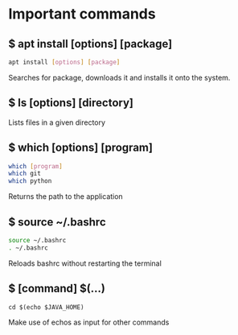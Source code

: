 # Important commands

## $ apt install \[options\] \[package\] 
```bash
apt install [options] [package]
```
Searches for package, downloads it and installs it onto the system. 

## $ ls \[options\] \[directory\]
Lists files in a given directory

## $ which \[options\] \[program\]
```bash
which [program]
which git
which python
```
Returns the path to the application 

## $ source ~/.bashrc
```bash
source ~/.bashrc
. ~/.bashrc
```
Reloads bashrc without restarting the terminal

## $ \[command\] $(...)
```{bash}
cd $(echo $JAVA_HOME)
```
Make use of echos as input for other commands

